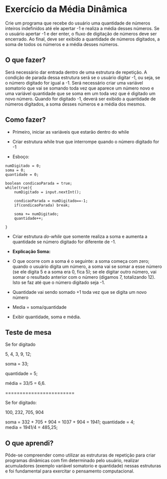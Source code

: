 # Exercício da Média Dinâmica

Crie um programa que recebe do usuário uma quantidade de números inteiros indefinidos até ele apertar -1 e realiza a média desses números. Se o usuário apertar -1 e der enter, o fluxo de digitação de números deve ser encerrado. Ao final, deve ser exibido a quantidade de números digitados, a soma de todos os números e a média desses números.

## O que fazer?

Será necessário dar entrada dentro de uma estrutura de repetição. A condição de parada dessa estrutura será se o usuário digitar -1, ou seja, se o número digitado for igual a -1. Será necessário criar uma variável somatorio que vai se somando toda vez que aparece um número novo e uma variável quantidade que se soma em um toda vez que é digitado um novo número. Quando for digitado -1, deverá ser exibido a quantidade de números digitados, a soma desses números e a média dos mesmos.

## Como fazer?

* Primeiro, iniciar as variáveis que estarão dentro do while
* Criar estrutura while true que interrompe quando o número digitado for -1

* Esboço:

```
numDigitado = 0;
soma = 0;
quantidade = 0;

boolean condicaoParada = true;
while(true){
	numDigitado = input.nextInt();
	
	condicaoParada = numDigitado==-1;
	if(condicaoParada) break;
	
	soma += numDigitado;
	quantidade++;
	
}
```

* Criar estrutura *do-while* que somente realiza a soma e aumenta a quantidade se número digitado for diferente de -1.

* **Explicação Soma:**

* O que ocorre com a soma é o seguinte: a soma começa com zero; quando o usuário digita um número, a soma vai se somar a esse número (se ele digita 5 e a soma era 0, fica 5); se ele digitar outro número, vai somar o resultado anterior com o número (digamos 7, totalizando 12). Isto se faz até que o número digitado seja -1.

* Quantidade vai sendo somado +1 toda vez que se digita um novo número

* Media = soma/quantidade

* Exibir quantidade, soma e média.

## Teste de mesa

                                            
Se for digitado                             
                                            
5, 4, 3, 9, 12;                             

soma = 33;                                  

quantidade = 5;                             

média = 33/5 = 6,6.                         

========================
                                            
Se for digitado:                            
                                            
100, 232, 705, 904                          
                                            
soma = 332 + 705 + 904 = 1037 + 904 = 1941; 
quantidade = 4;                             
media = 1941/4 = 485,25;                    

## O que aprendi?

Pôde-se compreender como utilizar as estruturas de repetição para criar programas dinâmicas com fim determinado pelo usuário, realizar acumuladores (exemplo variável somatorio e quantidade) nessas estruturas e foi fundamental para exercitar o pensamento computacional.